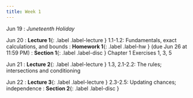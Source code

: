 ```yaml
---
title: Week 1
---
```


Jun 19
: *Juneteenth Holiday*

Jun 20
: **Lecture 1**{: .label .label-lecture } 1.1-1.2: Fundamentals, exact calculations, and bounds
: **Homework 1**{: .label .label-hw } (due Jun 26 at 11:59 PM)
: **Section 1**{: .label .label-disc } Chapter 1 Exercises 1, 3, 5

Jun 21
: **Lecture 2**{: .label .label-lecture } 1.3, 2.1-2.2: The rules; intersections and conditioning


Jun 22
: **Lecture 3**{: .label .label-lecture } 2.3-2.5: Updating chances; independence
: **Section 2**{: .label .label-disc }
